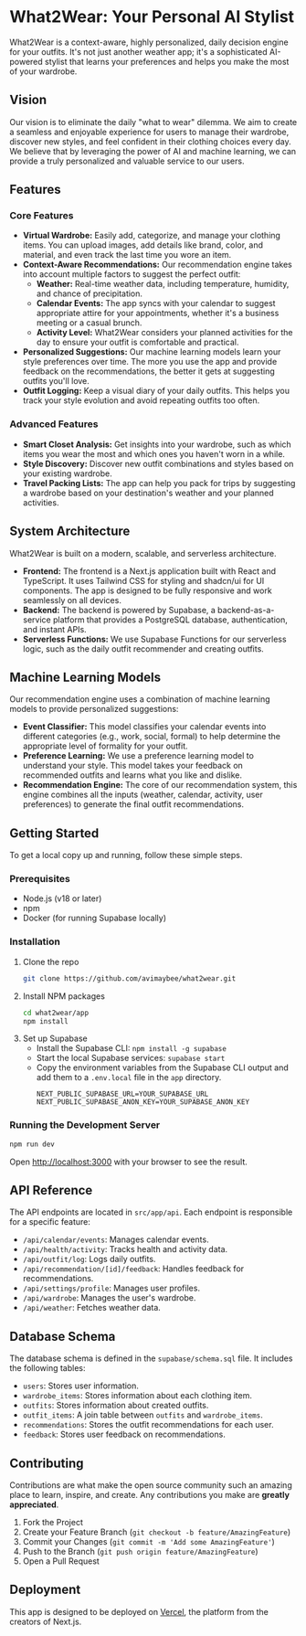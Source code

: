 # What2Wear: Your Personal AI Stylist

What2Wear is a context-aware, highly personalized, daily decision engine for your outfits. It's not just another weather app; it's a sophisticated AI-powered stylist that learns your preferences and helps you make the most of your wardrobe.

## Vision

Our vision is to eliminate the daily "what to wear" dilemma. We aim to create a seamless and enjoyable experience for users to manage their wardrobe, discover new styles, and feel confident in their clothing choices every day. We believe that by leveraging the power of AI and machine learning, we can provide a truly personalized and valuable service to our users.

## Features

### Core Features

*   **Virtual Wardrobe:** Easily add, categorize, and manage your clothing items. You can upload images, add details like brand, color, and material, and even track the last time you wore an item.
*   **Context-Aware Recommendations:** Our recommendation engine takes into account multiple factors to suggest the perfect outfit:
    *   **Weather:** Real-time weather data, including temperature, humidity, and chance of precipitation.
    *   **Calendar Events:** The app syncs with your calendar to suggest appropriate attire for your appointments, whether it's a business meeting or a casual brunch.
    *   **Activity Level:** What2Wear considers your planned activities for the day to ensure your outfit is comfortable and practical.
*   **Personalized Suggestions:** Our machine learning models learn your style preferences over time. The more you use the app and provide feedback on the recommendations, the better it gets at suggesting outfits you'll love.
*   **Outfit Logging:** Keep a visual diary of your daily outfits. This helps you track your style evolution and avoid repeating outfits too often.

### Advanced Features

*   **Smart Closet Analysis:** Get insights into your wardrobe, such as which items you wear the most and which ones you haven't worn in a while.
*   **Style Discovery:** Discover new outfit combinations and styles based on your existing wardrobe.
*   **Travel Packing Lists:** The app can help you pack for trips by suggesting a wardrobe based on your destination's weather and your planned activities.

## System Architecture

What2Wear is built on a modern, scalable, and serverless architecture.

*   **Frontend:** The frontend is a Next.js application built with React and TypeScript. It uses Tailwind CSS for styling and shadcn/ui for UI components. The app is designed to be fully responsive and work seamlessly on all devices.
*   **Backend:** The backend is powered by Supabase, a backend-as-a-service platform that provides a PostgreSQL database, authentication, and instant APIs.
*   **Serverless Functions:** We use Supabase Functions for our serverless logic, such as the daily outfit recommender and creating outfits.

## Machine Learning Models

Our recommendation engine uses a combination of machine learning models to provide personalized suggestions:

*   **Event Classifier:** This model classifies your calendar events into different categories (e.g., work, social, formal) to help determine the appropriate level of formality for your outfit.
*   **Preference Learning:** We use a preference learning model to understand your style. This model takes your feedback on recommended outfits and learns what you like and dislike.
*   **Recommendation Engine:** The core of our recommendation system, this engine combines all the inputs (weather, calendar, activity, user preferences) to generate the final outfit recommendations.

## Getting Started

To get a local copy up and running, follow these simple steps.

### Prerequisites

*   Node.js (v18 or later)
*   npm
*   Docker (for running Supabase locally)

### Installation

1.  Clone the repo
    ```sh
    git clone https://github.com/avimaybee/what2wear.git
    ```
2.  Install NPM packages
    ```sh
    cd what2wear/app
    npm install
    ```
3.  Set up Supabase
    *   Install the Supabase CLI: `npm install -g supabase`
    *   Start the local Supabase services: `supabase start`
    *   Copy the environment variables from the Supabase CLI output and add them to a `.env.local` file in the `app` directory.
        ```
        NEXT_PUBLIC_SUPABASE_URL=YOUR_SUPABASE_URL
        NEXT_PUBLIC_SUPABASE_ANON_KEY=YOUR_SUPABASE_ANON_KEY
        ```

### Running the Development Server

```bash
npm run dev
```

Open [http://localhost:3000](http://localhost:3000) with your browser to see the result.

## API Reference

The API endpoints are located in `src/app/api`. Each endpoint is responsible for a specific feature:

*   `/api/calendar/events`: Manages calendar events.
*   `/api/health/activity`: Tracks health and activity data.
*   `/api/outfit/log`: Logs daily outfits.
*   `/api/recommendation/[id]/feedback`: Handles feedback for recommendations.
*   `/api/settings/profile`: Manages user profiles.
*   `/api/wardrobe`: Manages the user's wardrobe.
*   `/api/weather`: Fetches weather data.

## Database Schema

The database schema is defined in the `supabase/schema.sql` file. It includes the following tables:

*   `users`: Stores user information.
*   `wardrobe_items`: Stores information about each clothing item.
*   `outfits`: Stores information about created outfits.
*   `outfit_items`: A join table between `outfits` and `wardrobe_items`.
*   `recommendations`: Stores the outfit recommendations for each user.
*   `feedback`: Stores user feedback on recommendations.

## Contributing

Contributions are what make the open source community such an amazing place to learn, inspire, and create. Any contributions you make are **greatly appreciated**.

1.  Fork the Project
2.  Create your Feature Branch (`git checkout -b feature/AmazingFeature`)
3.  Commit your Changes (`git commit -m 'Add some AmazingFeature'`)
4.  Push to the Branch (`git push origin feature/AmazingFeature`)
5.  Open a Pull Request

## Deployment

This app is designed to be deployed on [Vercel](https://vercel.com/), the platform from the creators of Next.js.
